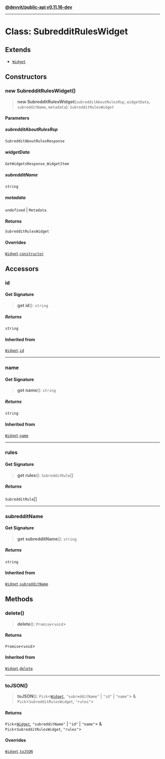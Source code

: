 [**@devvit/public-api v0.11.16-dev**](../../README.md)

---

# Class: SubredditRulesWidget

## Extends

- [`Widget`](Widget.md)

## Constructors

<a id="constructor"></a>

### new SubredditRulesWidget()

> **new SubredditRulesWidget**(`subredditAboutRulesRsp`, `widgetData`, `subredditName`, `metadata`): `SubredditRulesWidget`

#### Parameters

##### subredditAboutRulesRsp

`SubredditAboutRulesResponse`

##### widgetData

`GetWidgetsResponse_WidgetItem`

##### subredditName

`string`

##### metadata

`undefined` | `Metadata`

#### Returns

`SubredditRulesWidget`

#### Overrides

[`Widget`](Widget.md).[`constructor`](Widget.md#constructor)

## Accessors

<a id="id"></a>

### id

#### Get Signature

> **get** **id**(): `string`

##### Returns

`string`

#### Inherited from

[`Widget`](Widget.md).[`id`](Widget.md#id)

---

<a id="name"></a>

### name

#### Get Signature

> **get** **name**(): `string`

##### Returns

`string`

#### Inherited from

[`Widget`](Widget.md).[`name`](Widget.md#name)

---

<a id="rules"></a>

### rules

#### Get Signature

> **get** **rules**(): `SubredditRule`[]

##### Returns

`SubredditRule`[]

---

<a id="subredditname"></a>

### subredditName

#### Get Signature

> **get** **subredditName**(): `string`

##### Returns

`string`

#### Inherited from

[`Widget`](Widget.md).[`subredditName`](Widget.md#subredditname)

## Methods

<a id="delete"></a>

### delete()

> **delete**(): `Promise`\<`void`\>

#### Returns

`Promise`\<`void`\>

#### Inherited from

[`Widget`](Widget.md).[`delete`](Widget.md#delete)

---

<a id="tojson"></a>

### toJSON()

> **toJSON**(): `Pick`\<[`Widget`](Widget.md), `"subredditName"` \| `"id"` \| `"name"`\> & `Pick`\<`SubredditRulesWidget`, `"rules"`\>

#### Returns

`Pick`\<[`Widget`](Widget.md), `"subredditName"` \| `"id"` \| `"name"`\> & `Pick`\<`SubredditRulesWidget`, `"rules"`\>

#### Overrides

[`Widget`](Widget.md).[`toJSON`](Widget.md#tojson)
